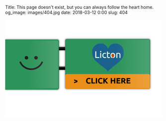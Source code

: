 Title: This page doesn't exist, but you can always follow the heart home.
og_image: images/404.jpg
date: 2018-03-12 0:00
slug: 404

[![Take 172 Home](/images/sign.png)](/)

